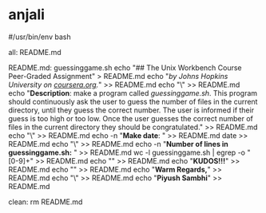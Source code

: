 # anjali
#/usr/bin/env bash

all: README.md

README.md: guessinggame.sh
	echo "## The Unix Workbench Course Peer-Graded Assignment" > README.md
	echo "*by Johns Hopkins University on [coursera.org](https://www.coursera.org/).*" >> README.md
	echo "\\" >> README.md	
	echo "**Description**: make a program called *guessinggame.sh*. This program should continuously ask the user to guess the number of files in the current directory, until they guess the correct number. The user is informed if their guess is too high or too low. Once the user guesses the correct number of files in the current directory they should be congratulated." >> README.md
	echo "\\" >> README.md
	echo -n "**Make date**: " >> README.md
	date >> README.md
	echo "\\" >> README.md
	echo -n "**Number of lines in guessinggame.sh:** " >> README.md
	wc -l guessinggame.sh | egrep -o "[0-9]+" >> README.md
	echo "" >> README.md
	echo "**KUDOS!!!**" >> README.md
	echo "" >> README.md
	echo "**Warm Regards,**" >> README.md
	echo "\\" >> README.md
	echo "**Piyush Sambhi**" >> README.md

clean:
	rm README.md
